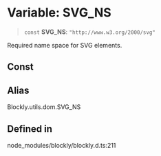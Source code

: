 # Variable: SVG_NS

> `const` **SVG_NS**: `"http://www.w3.org/2000/svg"`

Required name space for SVG elements.

## Const

## Alias

Blockly.utils.dom.SVG_NS

## Defined in

node_modules/blockly/blockly.d.ts:211
